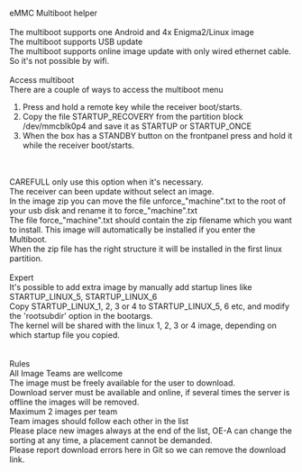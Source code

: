 eMMC Multiboot helper <br />
<br />
The multiboot supports one Android and 4x Enigma2/Linux image <br />
The multiboot supports USB update <br />
The multiboot supports online image update with only wired ethernet cable. So it's not possible by wifi. <br />
<br />
Access multiboot <br />
There are a couple of ways to access the multiboot menu <br />
1. Press and hold a remote key while the receiver boot/starts. <br />
2. Copy the file STARTUP_RECOVERY from the partition block /dev/mmcblk0p4 and save it as STARTUP or STARTUP_ONCE <br />
3. When the box has a STANDBY button on the frontpanel press and hold it while the receiver boot/starts. <br />
<br />
<br />
CAREFULL only use this option when it's necessary. <br />
The receiver can been update without select an image. <br />
In the image zip you can move the file unforce_"machine".txt to the root of your usb disk and rename it to force_"machine".txt <br />
The file force_"machine".txt should contain the zip filename which you want to install. This image will automatically be installed if you enter the Multiboot. <br />
When the zip file has the right structure it will be installed in the first linux partition. <br />
<br />
Expert <br />
It's possible to add extra image by manually add startup lines like STARTUP_LINUX_5, STARTUP_LINUX_6 <br />
Copy STARTUP_LINUX_1, 2, 3 or 4 to STARTUP_LINUX_5, 6 etc, and modify the 'rootsubdir' option in the bootargs. <br />
The kernel will be shared with the linux 1, 2, 3 or 4 image, depending on which startup file you copied. <br />
<br />
<br />
Rules <br />
All Image Teams are wellcome<br />
The image must be freely available for the user to download.<br />
Download server must be available and online, if several times the server is offline the images will be removed.<br />
Maximum 2 images per team<br />
Team images should follow each other in the list<br />
Please place new images always at the end of the list, OE-A can change the sorting at any time, a placement cannot be demanded.<br />
Please report download errors here in Git so we can remove the download link.<br />
<br />
<br />

